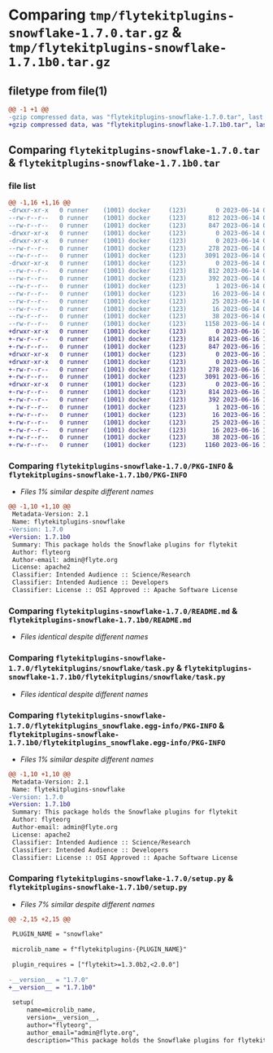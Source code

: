 # Comparing `tmp/flytekitplugins-snowflake-1.7.0.tar.gz` & `tmp/flytekitplugins-snowflake-1.7.1b0.tar.gz`

## filetype from file(1)

```diff
@@ -1 +1 @@
-gzip compressed data, was "flytekitplugins-snowflake-1.7.0.tar", last modified: Wed Jun 14 04:33:34 2023, max compression
+gzip compressed data, was "flytekitplugins-snowflake-1.7.1b0.tar", last modified: Fri Jun 16 18:14:27 2023, max compression
```

## Comparing `flytekitplugins-snowflake-1.7.0.tar` & `flytekitplugins-snowflake-1.7.1b0.tar`

### file list

```diff
@@ -1,16 +1,16 @@
-drwxr-xr-x   0 runner    (1001) docker     (123)        0 2023-06-14 04:33:34.921424 flytekitplugins-snowflake-1.7.0/
--rw-r--r--   0 runner    (1001) docker     (123)      812 2023-06-14 04:33:34.921424 flytekitplugins-snowflake-1.7.0/PKG-INFO
--rw-r--r--   0 runner    (1001) docker     (123)      847 2023-06-14 04:33:05.000000 flytekitplugins-snowflake-1.7.0/README.md
-drwxr-xr-x   0 runner    (1001) docker     (123)        0 2023-06-14 04:33:34.921424 flytekitplugins-snowflake-1.7.0/flytekitplugins/
-drwxr-xr-x   0 runner    (1001) docker     (123)        0 2023-06-14 04:33:34.921424 flytekitplugins-snowflake-1.7.0/flytekitplugins/snowflake/
--rw-r--r--   0 runner    (1001) docker     (123)      278 2023-06-14 04:33:05.000000 flytekitplugins-snowflake-1.7.0/flytekitplugins/snowflake/__init__.py
--rw-r--r--   0 runner    (1001) docker     (123)     3091 2023-06-14 04:33:05.000000 flytekitplugins-snowflake-1.7.0/flytekitplugins/snowflake/task.py
-drwxr-xr-x   0 runner    (1001) docker     (123)        0 2023-06-14 04:33:34.921424 flytekitplugins-snowflake-1.7.0/flytekitplugins_snowflake.egg-info/
--rw-r--r--   0 runner    (1001) docker     (123)      812 2023-06-14 04:33:34.000000 flytekitplugins-snowflake-1.7.0/flytekitplugins_snowflake.egg-info/PKG-INFO
--rw-r--r--   0 runner    (1001) docker     (123)      392 2023-06-14 04:33:34.000000 flytekitplugins-snowflake-1.7.0/flytekitplugins_snowflake.egg-info/SOURCES.txt
--rw-r--r--   0 runner    (1001) docker     (123)        1 2023-06-14 04:33:34.000000 flytekitplugins-snowflake-1.7.0/flytekitplugins_snowflake.egg-info/dependency_links.txt
--rw-r--r--   0 runner    (1001) docker     (123)       16 2023-06-14 04:33:34.000000 flytekitplugins-snowflake-1.7.0/flytekitplugins_snowflake.egg-info/namespace_packages.txt
--rw-r--r--   0 runner    (1001) docker     (123)       25 2023-06-14 04:33:34.000000 flytekitplugins-snowflake-1.7.0/flytekitplugins_snowflake.egg-info/requires.txt
--rw-r--r--   0 runner    (1001) docker     (123)       16 2023-06-14 04:33:34.000000 flytekitplugins-snowflake-1.7.0/flytekitplugins_snowflake.egg-info/top_level.txt
--rw-r--r--   0 runner    (1001) docker     (123)       38 2023-06-14 04:33:34.921424 flytekitplugins-snowflake-1.7.0/setup.cfg
--rw-r--r--   0 runner    (1001) docker     (123)     1158 2023-06-14 04:33:24.000000 flytekitplugins-snowflake-1.7.0/setup.py
+drwxr-xr-x   0 runner    (1001) docker     (123)        0 2023-06-16 18:14:27.390380 flytekitplugins-snowflake-1.7.1b0/
+-rw-r--r--   0 runner    (1001) docker     (123)      814 2023-06-16 18:14:27.390380 flytekitplugins-snowflake-1.7.1b0/PKG-INFO
+-rw-r--r--   0 runner    (1001) docker     (123)      847 2023-06-16 18:13:54.000000 flytekitplugins-snowflake-1.7.1b0/README.md
+drwxr-xr-x   0 runner    (1001) docker     (123)        0 2023-06-16 18:14:27.386380 flytekitplugins-snowflake-1.7.1b0/flytekitplugins/
+drwxr-xr-x   0 runner    (1001) docker     (123)        0 2023-06-16 18:14:27.386380 flytekitplugins-snowflake-1.7.1b0/flytekitplugins/snowflake/
+-rw-r--r--   0 runner    (1001) docker     (123)      278 2023-06-16 18:13:54.000000 flytekitplugins-snowflake-1.7.1b0/flytekitplugins/snowflake/__init__.py
+-rw-r--r--   0 runner    (1001) docker     (123)     3091 2023-06-16 18:13:54.000000 flytekitplugins-snowflake-1.7.1b0/flytekitplugins/snowflake/task.py
+drwxr-xr-x   0 runner    (1001) docker     (123)        0 2023-06-16 18:14:27.390380 flytekitplugins-snowflake-1.7.1b0/flytekitplugins_snowflake.egg-info/
+-rw-r--r--   0 runner    (1001) docker     (123)      814 2023-06-16 18:14:27.000000 flytekitplugins-snowflake-1.7.1b0/flytekitplugins_snowflake.egg-info/PKG-INFO
+-rw-r--r--   0 runner    (1001) docker     (123)      392 2023-06-16 18:14:27.000000 flytekitplugins-snowflake-1.7.1b0/flytekitplugins_snowflake.egg-info/SOURCES.txt
+-rw-r--r--   0 runner    (1001) docker     (123)        1 2023-06-16 18:14:27.000000 flytekitplugins-snowflake-1.7.1b0/flytekitplugins_snowflake.egg-info/dependency_links.txt
+-rw-r--r--   0 runner    (1001) docker     (123)       16 2023-06-16 18:14:27.000000 flytekitplugins-snowflake-1.7.1b0/flytekitplugins_snowflake.egg-info/namespace_packages.txt
+-rw-r--r--   0 runner    (1001) docker     (123)       25 2023-06-16 18:14:27.000000 flytekitplugins-snowflake-1.7.1b0/flytekitplugins_snowflake.egg-info/requires.txt
+-rw-r--r--   0 runner    (1001) docker     (123)       16 2023-06-16 18:14:27.000000 flytekitplugins-snowflake-1.7.1b0/flytekitplugins_snowflake.egg-info/top_level.txt
+-rw-r--r--   0 runner    (1001) docker     (123)       38 2023-06-16 18:14:27.390380 flytekitplugins-snowflake-1.7.1b0/setup.cfg
+-rw-r--r--   0 runner    (1001) docker     (123)     1160 2023-06-16 18:14:14.000000 flytekitplugins-snowflake-1.7.1b0/setup.py
```

### Comparing `flytekitplugins-snowflake-1.7.0/PKG-INFO` & `flytekitplugins-snowflake-1.7.1b0/PKG-INFO`

 * *Files 1% similar despite different names*

```diff
@@ -1,10 +1,10 @@
 Metadata-Version: 2.1
 Name: flytekitplugins-snowflake
-Version: 1.7.0
+Version: 1.7.1b0
 Summary: This package holds the Snowflake plugins for flytekit
 Author: flyteorg
 Author-email: admin@flyte.org
 License: apache2
 Classifier: Intended Audience :: Science/Research
 Classifier: Intended Audience :: Developers
 Classifier: License :: OSI Approved :: Apache Software License
```

### Comparing `flytekitplugins-snowflake-1.7.0/README.md` & `flytekitplugins-snowflake-1.7.1b0/README.md`

 * *Files identical despite different names*

### Comparing `flytekitplugins-snowflake-1.7.0/flytekitplugins/snowflake/task.py` & `flytekitplugins-snowflake-1.7.1b0/flytekitplugins/snowflake/task.py`

 * *Files identical despite different names*

### Comparing `flytekitplugins-snowflake-1.7.0/flytekitplugins_snowflake.egg-info/PKG-INFO` & `flytekitplugins-snowflake-1.7.1b0/flytekitplugins_snowflake.egg-info/PKG-INFO`

 * *Files 1% similar despite different names*

```diff
@@ -1,10 +1,10 @@
 Metadata-Version: 2.1
 Name: flytekitplugins-snowflake
-Version: 1.7.0
+Version: 1.7.1b0
 Summary: This package holds the Snowflake plugins for flytekit
 Author: flyteorg
 Author-email: admin@flyte.org
 License: apache2
 Classifier: Intended Audience :: Science/Research
 Classifier: Intended Audience :: Developers
 Classifier: License :: OSI Approved :: Apache Software License
```

### Comparing `flytekitplugins-snowflake-1.7.0/setup.py` & `flytekitplugins-snowflake-1.7.1b0/setup.py`

 * *Files 7% similar despite different names*

```diff
@@ -2,15 +2,15 @@
 
 PLUGIN_NAME = "snowflake"
 
 microlib_name = f"flytekitplugins-{PLUGIN_NAME}"
 
 plugin_requires = ["flytekit>=1.3.0b2,<2.0.0"]
 
-__version__ = "1.7.0"
+__version__ = "1.7.1b0"
 
 setup(
     name=microlib_name,
     version=__version__,
     author="flyteorg",
     author_email="admin@flyte.org",
     description="This package holds the Snowflake plugins for flytekit",
```

